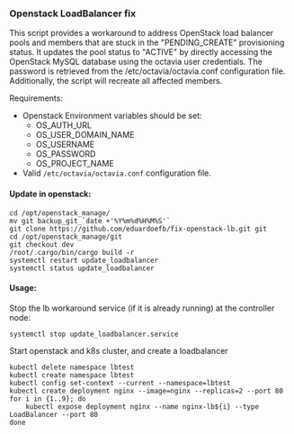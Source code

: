 ### Openstack LoadBalancer fix

This script provides a workaround to address OpenStack load balancer pools and members that are stuck in the "PENDING_CREATE" provisioning status. It updates the pool status to "ACTIVE" by directly accessing the OpenStack MySQL database using the octavia user credentials. The password is retrieved from the /etc/octavia/octavia.conf configuration file. Additionally, the script will recreate all affected members.

Requirements:
- Openstack Environment variables should be set: 
    - OS_AUTH_URL
    - OS_USER_DOMAIN_NAME
    - OS_USERNAME
    - OS_PASSWORD
    - OS_PROJECT_NAME
- Valid `/etc/octavia/octavia.conf` configuration file.

#### Update in openstack:
```shell
cd /opt/openstack_manage/
mv git backup_git_`date +'%Y%m%d%H%M%S'`
git clone https://github.com/eduardoefb/fix-openstack-lb.git git
cd /opt/openstack_manage/git
git checkout dev
/root/.cargo/bin/cargo build -r 
systemctl restart update_loadbalancer
systemctl status update_loadbalancer
```
#### Usage:

Stop the lb workaround service (if it is already running) at the controller node:
```shell
systemctl stop update_loadbalancer.service
```

Start openstack and k8s cluster, and create a loadbalancer
```shell
kubectl delete namespace lbtest
kubectl create namespace lbtest
kubectl config set-context --current --namespace=lbtest
kubectl create deployment nginx --image=nginx --replicas=2 --port 80 
for i in {1..9}; do
    kubectl expose deployment nginx --name nginx-lb${i} --type LoadBalancer --port 80 
done

```